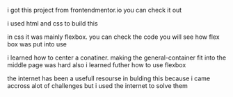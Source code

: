 
i got this project from frontendmentor.io you can check it out


i used html and css to build this 

in css it was mainly flexbox. you can check the code you will see how flex box was put into use

i learned how to center a conatiner. making the general-container fit into the middle page was hard also i learned futher how to use flexbox

the internet has been a usefull resourse in bulding this because i came accross alot of challenges but i used the internet to solve them